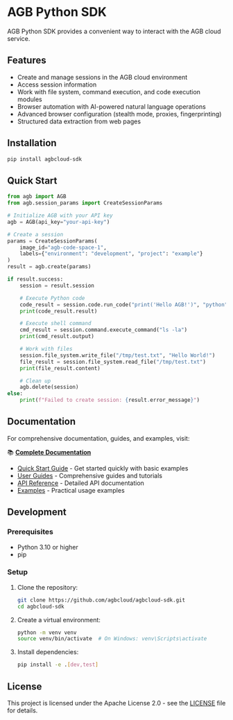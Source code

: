 # AGB Python SDK

AGB Python SDK provides a convenient way to interact with the AGB cloud service.

## Features

- Create and manage sessions in the AGB cloud environment
- Access session information
- Work with file system, command execution, and code execution modules
- Browser automation with AI-powered natural language operations
- Advanced browser configuration (stealth mode, proxies, fingerprinting)
- Structured data extraction from web pages

## Installation

```bash
pip install agbcloud-sdk
```

## Quick Start

```python
from agb import AGB
from agb.session_params import CreateSessionParams

# Initialize AGB with your API key
agb = AGB(api_key="your-api-key")

# Create a session
params = CreateSessionParams(
    image_id="agb-code-space-1",
    labels={"environment": "development", "project": "example"}
)
result = agb.create(params)

if result.success:
    session = result.session

    # Execute Python code
    code_result = session.code.run_code("print('Hello AGB!')", "python")
    print(code_result.result)

    # Execute shell command
    cmd_result = session.command.execute_command("ls -la")
    print(cmd_result.output)

    # Work with files
    session.file_system.write_file("/tmp/test.txt", "Hello World!")
    file_result = session.file_system.read_file("/tmp/test.txt")
    print(file_result.content)

    # Clean up
    agb.delete(session)
else:
    print(f"Failed to create session: {result.error_message}")
```

## Documentation

For comprehensive documentation, guides, and examples, visit:

📚 **[Complete Documentation](docs/README.md)**

- [Quick Start Guide](docs/quickstart.md) - Get started quickly with basic examples
- [User Guides](docs/guides/README.md) - Comprehensive guides and tutorials
- [API Reference](docs/api-reference/README.md) - Detailed API documentation
- [Examples](docs/examples/README.md) - Practical usage examples

## Development

### Prerequisites

- Python 3.10 or higher
- pip

### Setup

1. Clone the repository:
   ```bash
   git clone https://github.com/agbcloud/agbcloud-sdk.git
   cd agbcloud-sdk
   ```

2. Create a virtual environment:
   ```bash
   python -m venv venv
   source venv/bin/activate  # On Windows: venv\Scripts\activate
   ```

3. Install dependencies:
   ```bash
   pip install -e .[dev,test]
   ```

## License

This project is licensed under the Apache License 2.0 - see the [LICENSE](LICENSE) file for details.